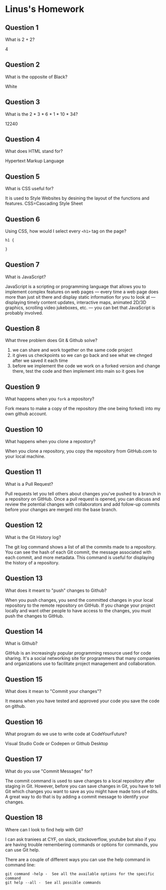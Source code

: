# Linus's Homework

## Question 1

What is 2 + 2?

4

## Question 2

What is the opposite of Black?

White

## Question 3

What is the  2 * 3 * 6 * 1 * 10 * 34?

12240

## Question 4 

What does HTML stand for?

Hypertext Markup Language

## Question 5

What is CSS useful for?

It is used to Style Websites by desining the layout of the functions and features. CSS=Cascading Style Sheet

## Question 6

Using CSS, how would I select every `<h1>` tag on the page?

```css
h1 {

}
```

## Question 7

What is JavaScript?

JavaScript is a scripting or programming language that allows you to implement complex features on web pages — every time a web page does more than just sit there and display static information for you to look at — displaying timely content updates, interactive maps, animated 2D/3D graphics, scrolling video jukeboxes, etc. — you can bet that JavaScript is probably involved.

## Question 8

What three problem does Git & Github solve?

1. we can share and work together on the same code project
2. it gives us checkpoints so we can go back and see what we chnged after we saved it each time
3. before we implement the code we work on a forked version and change there, test the code and then implement into main so it goes live

## Question 9

What happens when you `fork` a repository?

Fork means to make a copy of the repository (the one being forked) into my own github account. 

## Question 10 

What happens when you clone a repostory?

When you clone a repository, you copy the repository from GitHub.com to your local machine.

## Question 11

What is a Pull Request?

Pull requests let you tell others about changes you've pushed to a branch in a repository on GitHub. Once a pull request is opened, you can discuss and review the potential changes with collaborators and add follow-up commits before your changes are merged into the base branch.

## Question 12

What is the Git History log?

The git log command shows a list of all the commits made to a repository. You can see the hash of each Git commit, the message associated with each commit, and more metadata. This command is useful for displaying the history of a repository.

## Question 13

What does it meant to "push" changes to Github?

When you push changes, you send the committed changes in your local repository to the remote repository on GitHub. If you change your project locally and want other people to have access to the changes, you must push the changes to GitHub.

## Question 14

What is Github?

GitHub is an increasingly popular programming resource used for code sharing. It's a social networking site for programmers that many companies and organizations use to facilitate project management and collaboration.

## Question 15

What does it mean to "Commit your changes"?

It means when you have tested and approved your code you save the code on github.

## Question 16

What program do we use to write code at CodeYourFuture?

Visual Studio Code or Codepen or Github Desktop

## Question 17

What do you use "Commit Messages" for?

The commit command is used to save changes to a local repository after staging in Git. However, before you can save changes in Git, you have to tell Git which changes you want to save as you might have made tons of edits. A great way to do that is by adding a commit message to identify your changes.

## Question 18

Where can I look to find help with Git?

I can ask traniees at CYF, on slack, stackoverflow, youtube but also if you are having trouble remembering commands or options for commands, you can use Git help.

There are a couple of different ways you can use the help command in command line:

    git command -help -  See all the available options for the specific command
    git help --all -  See all possible commands

